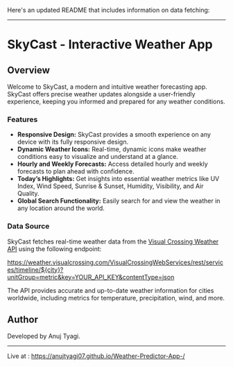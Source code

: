 Here's an updated README that includes information on data fetching:

---

# SkyCast - Interactive Weather App

## Overview

Welcome to SkyCast, a modern and intuitive weather forecasting app. SkyCast offers precise weather updates alongside a user-friendly experience, keeping you informed and prepared for any weather conditions.

### Features

- **Responsive Design:** SkyCast provides a smooth experience on any device with its fully responsive design.
- **Dynamic Weather Icons:** Real-time, dynamic icons make weather conditions easy to visualize and understand at a glance.
- **Hourly and Weekly Forecasts:** Access detailed hourly and weekly forecasts to plan ahead with confidence.
- **Today’s Highlights:** Get insights into essential weather metrics like UV Index, Wind Speed, Sunrise & Sunset, Humidity, Visibility, and Air Quality.
- **Global Search Functionality:** Easily search for and view the weather in any location around the world.

### Data Source

SkyCast fetches real-time weather data from the [Visual Crossing Weather API](https://www.visualcrossing.com/) using the following endpoint:


https://weather.visualcrossing.com/VisualCrossingWebServices/rest/services/timeline/${city}?unitGroup=metric&key=YOUR_API_KEY&contentType=json

The API provides accurate and up-to-date weather information for cities worldwide, including metrics for temperature, precipitation, wind, and more.

## Author

Developed by Anuj Tyagi.

---
Live at :  https://anujtyagi07.github.io/Weather-Predictor-App-/

